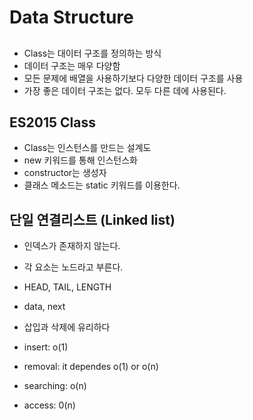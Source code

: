 # Data Structure

##

- Class는 대이터 구조를 정의하는 방식
- 데이터 구조는 매우 다양함
- 모든 문제에 배열을 사용하기보다 다양한 데이터 구조를 사용
- 가장 좋은 데이터 구조는 없다. 모두 다른 데에 사용된다.

## ES2015 Class

- Class는 인스턴스를 만드는 설계도
- new 키워드를 통해 인스턴스화
- constructor는 생성자
- 클래스 메소드는 static 키워드를 이용한다.

## 단일 연결리스트 (Linked list)

- 인덱스가 존재하지 않는다.
- 각 요소는 노드라고 부른다.
- HEAD, TAIL, LENGTH
- data, next
- 삽입과 삭제에 유리하다

- insert: o(1)
- removal: it dependes o(1) or o(n)
- searching: o(n)
- access: 0(n)
